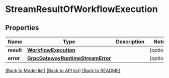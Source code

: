 # StreamResultOfWorkflowExecution

## Properties
Name | Type | Description | Notes
------------ | ------------- | ------------- | -------------
**result** | [**WorkflowExecution**](WorkflowExecution.md) |  | [optional] 
**error** | [**GrpcGatewayRuntimeStreamError**](GrpcGatewayRuntimeStreamError.md) |  | [optional] 

[[Back to Model list]](../README.md#documentation-for-models) [[Back to API list]](../README.md#documentation-for-api-endpoints) [[Back to README]](../README.md)


